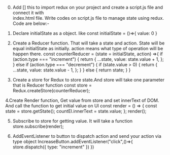 0. Add [<script src="https://unpkg.com/redux@latest/dist/redux.min.js"></script>] this to import redux on your project and create a script.js file and connect it with  
   index.html file. Write codes on script.js file to manage state using redux. Code are below:-

1. Declare initialState as a object. like
   const initialState = ()=>{
   value: 0
   }

2. Create a Reducer function. That will take a state and action. State will be equal initialState as initially. action means what type of operation will be happen there.
   const counterReducer = (state = initialState, action) =>{
   if (action.type === "increment") {
   return {
   ...state,
   value: state.value + 1,
   };
   } else if (action.type === "decrement") {
   if (state.value > 0) {
   return {
   ...state,
   value: state.value - 1,
   };
   }
   } else {
   return state;
   }
   }
3. Create a store for Redux to store state.And store will take one parameter that is Reducer function
   const store = Redux.createStore(counterReducer);

4.Create Render function, Get value from store and set innerText of DOM. And call the function to get initial value on UI
const render = () => {
const state = store.getState();
countEl.innerText = state.value;
};
render();

5. Subscribe to store for getting value. It will take a function
   store.subscribe(render);

6. AddEventListener to button to dispatch action and send your action via type object
   IncreaseButton.addEventListener("click",()=>{
   store.dispatch({
   type: "increment"
   })
   })
